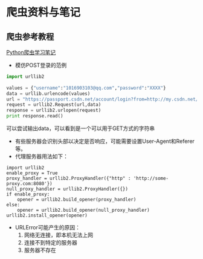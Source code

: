 # 爬虫资料与笔记
## 爬虫参考教程
[Python爬虫学习笔记](http://cuiqingcai.com/1052.html)
* 模仿POST登录的范例
```python
import urllib2
 
values = {"username":"1016903103@qq.com","password":"XXXX"}
data = urllib.urlencode(values) 
url = "https://passport.csdn.net/account/login?from=http://my.csdn.net/my/mycsdn"
request = urllib2.Request(url,data)
response = urllib2.urlopen(request)
print response.read()
```
可以尝试输出data，可以看到是一个可以用于GET方式的字符串

* 有些服务器会识别头部以决定是否响应，可能需要设置User-Agent和Referer等。
* 代理服务器用法如下：
```
import urllib2
enable_proxy = True
proxy_handler = urllib2.ProxyHandler({"http" : 'http://some-proxy.com:8080'})
null_proxy_handler = urllib2.ProxyHandler({})
if enable_proxy:
    opener = urllib2.build_opener(proxy_handler)
else:
    opener = urllib2.build_opener(null_proxy_handler)
urllib2.install_opener(opener)
```
* URLError可能产生的原因：
  1. 网络无连接，即本机无法上网
  2. 连接不到特定的服务器
  3. 服务器不存在
